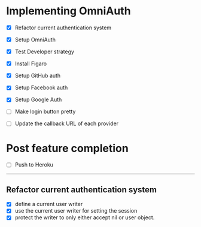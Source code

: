 
# Implementing OmniAuth

- [x] Refactor current authentication system
- [x] Setup OmniAuth
- [x] Test Developer strategy
- [x] Install Figaro
- [x] Setup GitHub auth
- [x] Setup Facebook auth
- [x] Setup Google Auth
- [ ] Make login button pretty
- [ ] Update the callback URL of each provider


# Post feature completion
- [ ] Push to Heroku

--- 

## Refactor current authentication system

- [x] define a current user writer
- [x] use the current user writer for setting the session
- [x] protect the writer to only either accept nil or user object.

